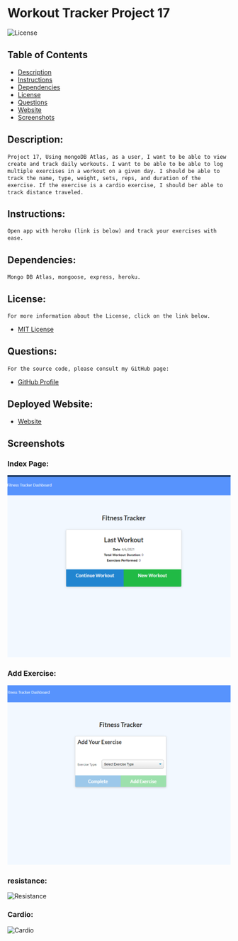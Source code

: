 # Workout Tracker Project 17

![License](https://img.shields.io/badge/License-MIT-blue.svg 'License Badge')

## Table of Contents

- [Description](#description)
- [Instructions](#instructions)
- [Dependencies](#dependencies)
- [License](#license)
- [Questions](#questions)
- [Website](#website)
- [Screenshots](#screenshots)

## Description:

    Project 17, Using mongoDB Atlas, as a user, I want to be able to view create and track daily workouts. I want to be able to be able to log multiple exercises in a workout on a given day. I should be able to track the name, type, weight, sets, reps, and duration of the exercise. If the exercise is a cardio exercise, I should ber able to track distance traveled.

## Instructions:

    Open app with heroku (link is below) and track your exercises with ease.

## Dependencies:

    Mongo DB Atlas, mongoose, express, heroku.

## License:

    For more information about the License, click on the link below.

- [MIT License](https://opensource.org/licenses/MIT)

## Questions:

    For the source code, please consult my GitHub page:

- [GitHub Profile](https://github.com/jlw429)

## Deployed Website:

- [Website](https://quiet-castle-58888.herokuapp.com/?id=606cca00faf158001519e3c2)

## Screenshots

### Index Page:

![Homepage](public/images/workout_home.png 'Homepage')

### Add Exercise:

![Add](public/images/workout_add.png 'Add Exercise')

### resistance:

![Resistance](public/assets/workout_resistance.png 'Add Resistance')

### Cardio:

![Cardio](public/assets/workout_cardio.png 'Cardio')
